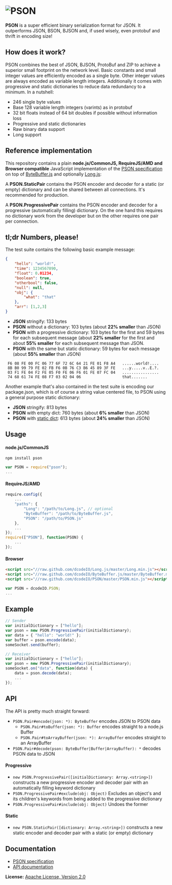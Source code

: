 ![PSON](https://raw.github.com/dcodeIO/PSON/master/PSON.png)
====
**PSON** is a super efficient binary serialization format for JSON. It outperforms JSON, BSON, BJSON and, if used
wisely, even protobuf and thrift in encoding size!

How does it work?
-----------------
PSON combines the best of JSON, BJSON, ProtoBuf and ZIP to achieve a superior small footprint on the network level.
Basic constants and small integer values are efficiently encoded as a single byte. Other integer values are always
encoded as variable length integers. Additionally it comes with progressive and static dictionaries to reduce data
redundancy to a minimum. In a nutshell:

* 246 single byte values
* Base 128 variable length integers (varints) as in protobuf
* 32 bit floats instead of 64 bit doubles if possible without information loss
* Progressive and static dictionaries
* Raw binary data support
* Long support

Reference implementation
------------------------
This repository contains a plain **node.js/CommonJS, RequireJS/AMD and Browser compatible** JavaScript implementation
of the [PSON specification](https://github.com/dcodeIO/PSON/blob/master/PSONspec.txt) on top of 
[ByteBuffer.js](https://github.com/dcodeIO/ByteBuffer.js) and optionally [Long.js](https://github.com/dcodeIO/Long.js):

A **PSON.StaticPair** contains the PSON encoder and decoder for a static (or empty) dictionary and can be shared between
all connections. It's recommended for production.

A **PSON.ProgressivePair** contains the PSON encoder and decoder for a progressive (automatically filling) dictionary.
On the one hand this requires no dictionary work from the developer but on the other requires one pair per connection.

tl;dr Numbers, please!
----------------------
The test suite contains the following basic example message:

```json
{
    "hello": "world!",
    "time": 1234567890,
    "float": 0.01234,
    "boolean": true,
    "otherbool": false,
    "null": null,
    "obj": {
        "what": "that"
    },
    "arr": [1,2,3]
}
```

* **JSON** stringify: 133 bytes
* **PSON** without a dictionary: 103 bytes (about **22% smaller** than JSON)
* **PSON** with a progressive dictionary: 103 bytes for the first and 59 bytes for each subsequent message (about 
  **22% smaller** for the first and about **55% smaller** for each subsequent message than JSON.
* **PSON** with the same but static dictionary: 59 bytes for each message (about **55% smaller** than JSON)
         
```text
 F6 08 FE 00 FC 06 77 6F 72 6C 64 21 FE 01 F8 A4   ......world!....
 8B B0 99 79 FE 02 FB F6 0B 76 C3 B6 45 89 3F FE   ...y.....v..E.?.
 03 F1 FE 04 F2 FE 05 F0 FE 06 F6 01 FE 07 FC 04   ................
 74 68 61 74 FE 08 F7 03 02 04 06                  that.......
```

Another example that's also contained in the test suite is encoding our package.json, which is of course a string value
centered file, to PSON using a general purpose static dictionary:

* **JSON** stringify: 813 bytes
* **PSON** with empty dict: 760 bytes (about **6% smaller** than JSON)
* **PSON** with [static dict](https://github.com/dcodeIO/PSON/blob/master/dicts/package.json): 613 bytes (about **24% smaller** than JSON)

Usage
-----

#### node.js/CommonJS

`npm install pson`

```js
var PSON = require("pson");
...
```

#### RequireJS/AMD

```js
require.config({
    ...
    "paths": {
        "Long": "/path/to/Long.js", // optional
        "ByteBuffer": "/path/to/ByteBuffer.js",
        "PSON": "/path/to/PSON.js"
    },
    ...
});
require(["PSON"], function(PSON) {
    ...
});
```

#### Browser

```html
<script src="//raw.github.com/dcodeIO/Long.js/master/Long.min.js"></script><!-- optional -->
<script src="//raw.github.com/dcodeIO/ByteBuffer.js/master/ByteBuffer.min.js"></script>
<script src="//raw.github.com/dcodeIO/PSON/master/PSON.min.js"></script>
```

```js
var PSON = dcodeIO.PSON;
...
```

Example
-------
```js
// Sender
var initialDictionary = ["hello"];
var pson = new PSON.ProgressivePair(initialDictionary);
var data = { "hello": "world!" };
var buffer = pson.encode(data);
someSocket.send(buffer);
```

```js
// Receiver
var initialDictionary = ["hello"];
var pson = new PSON.ProgressivePair(initialDictionary);
someSocket.on("data", function(data) {
    data = pson.decode(data);
    ...
});
```

API
---
The API is pretty much straight forward:

* `PSON.Pair#encode(json: *): ByteBuffer` encodes JSON to PSON data
  * `PSON.Pair#toBuffer(json: *): Buffer` encodes straight to a node.js Buffer
  * `PSON.Pair#toArrayBuffer(json: *): ArrayBuffer` encodes straight to an ArrayBuffer
* `PSON.Pair#decode(pson: ByteBuffer|Buffer|ArrayBuffer): *` decodes PSON data to JSON

#### Progressive
* `new PSON.ProgressivePair([initialDictionary: Array.<string>])` constructs a new progressive encoder and decoder pair
  with an automatically filling keyword dictionary
* `PSON.ProgressivePair#exclude(obj: Object)` Excludes an object's and its children's keywords from being added to the progressive
   dictionary
* `PSON.ProgressivePair#include(obj: Object)` Undoes the former

#### Static
* `new PSON.StaticPair([dictionary: Array.<string>])` constructs a new static encoder and decoder pair
  with a static (or empty) dictionary
  
Documentation
-------------
* [PSON specification](https://github.com/dcodeIO/PSON/blob/master/PSONspec.txt)
* [API documentation](http://htmlpreview.github.io/?http://raw.github.com/dcodeIO/PSON/master/docs/PSON.html)

**License:** [Apache License, Version 2.0](http://opensource.org/licenses/Apache-2.0)
